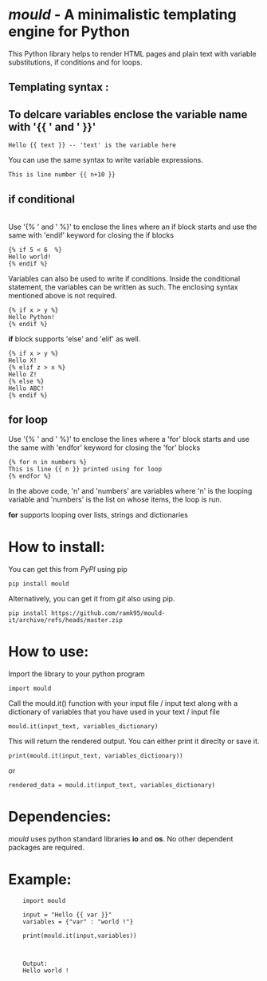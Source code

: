 # <i><b>mould</i></b> - A minimalistic templating engine for Python

This Python library helps to render HTML pages and plain text with variable substitutions, if conditions and for loops.


## Templating syntax :

## To delcare variables enclose the variable name with '{{ ' and ' }}'

    Hello {{ text }} -- 'text' is the variable here

You can use the same syntax to write variable expressions.

    This is line number {{ n+10 }}


## <b>if</b> conditional
<br>
Use '{% ' and ' %}' to enclose the lines where an if block starts and use the same with 'endif' keyword for closing the if blocks

    
    {% if 5 < 6  %}
    Hello world!
    {% endif %}
    
Variables can also be used to write if conditions. Inside the conditional statement, the variables can be written as such. The enclosing syntax mentioned above is not required.

    {% if x > y %}
    Hello Python!
    {% endif %}
    
<b>if</b> block supports 'else' and 'elif' as well.

    {% if x > y %}
    Hello X!
    {% elif z > x %}
    Hello Z!
    {% else %}
    Hello ABC!
    {% endif %}

## <b>for</b> loop

Use '{% ' and ' %}' to enclose the lines where a 'for' block starts and use the same with 'endfor' keyword for closing the 'for' blocks
    
    {% for n in numbers %}
    This is line {{ n }} printed using for loop
    {% endfor %}

In the above code, 'n' and 'numbers' are variables where 'n' is the looping variable and 'numbers' is the list on whose items, the loop is run.

<b>for</b> supports looping over lists, strings and dictionaries

# How to install:

You can get this from <i>PyPI</i>  using pip

    pip install mould

Alternatively, you can get it from <i>git</i> also using pip.

    pip install https://github.com/ramk95/mould-it/archive/refs/heads/master.zip

# How to use:
Import the library to your python program
    
    import mould

Call the mould.it() function with your input file / input text along with a dictionary of variables that you have used in your text / input file

    mould.it(input_text, variables_dictionary)

This will return the rendered output. You can either print it direclty or save it.

    print(mould.it(input_text, variables_dictionary))
or

    rendered_data = mould.it(input_text, variables_dictionary)

# Dependencies:

<i>mould</i> uses python standard libraries <b>io</b> and <b>os</b>. No other dependent packages are required.

# Example:

        import mould

        input = "Hello {{ var }}"
        variables = {"var" : "world !"}

        print(mould.it(input,variables))



        Output:
        Hello world !
